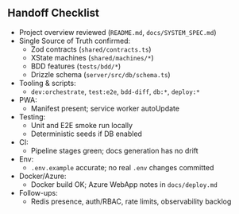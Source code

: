 ## Handoff Checklist

- Project overview reviewed (`README.md`, `docs/SYSTEM_SPEC.md`)
- Single Source of Truth confirmed:
  - Zod contracts (`shared/contracts.ts`)
  - XState machines (`shared/machines/*`)
  - BDD features (`tests/bdd/*`)
  - Drizzle schema (`server/src/db/schema.ts`)
- Tooling & scripts:
  - `dev:orchestrate`, `test:e2e`, `bdd-diff`, `db:*`, `deploy:*`
- PWA:
  - Manifest present; service worker autoUpdate
- Testing:
  - Unit and E2E smoke run locally
  - Deterministic seeds if DB enabled
- CI:
  - Pipeline stages green; docs generation has no drift
- Env:
  - `.env.example` accurate; no real `.env` changes committed
- Docker/Azure:
  - Docker build OK; Azure WebApp notes in `docs/deploy.md`
- Follow-ups:
  - Redis presence, auth/RBAC, rate limits, observability backlog


